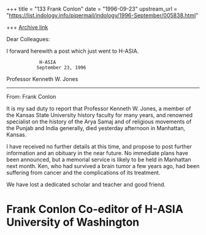 +++
title = "133 Frank Conlon"
date = "1996-09-23"
upstream_url = "https://list.indology.info/pipermail/indology/1996-September/005838.html"

+++
[Archive link](https://list.indology.info/pipermail/indology/1996-September/005838.html)

Dear Colleagues:

I forward herewith a post which just went to H-ASIA.

				H-ASIA
			   September 23, 1996

Professor Kenneth W. Jones
***************************************************************************
From: Frank Conlon <conlon at u.washington.edu>


It is my sad duty to report that Professor Kenneth W. Jones, a member of
the Kansas State University history faculty for many years, and renowned
specialist on the history of the Arya Samaj and of religious movements of
the Punjab and India generally, died yesterday afternoon  in Manhattan,
Kansas.

I have received no further details at this time, and propose to post
further information and an obituary in the near future.  No immediate
plans have been announced, but a memorial service is likely to be held in
Manhattan next month.  Ken, who had survived a brain tumor a few years
ago, had been suffering from cancer and the complications of its
treatment.

We have lost a dedicated scholar and teacher and good friend.


Frank Conlon
Co-editor of H-ASIA
University of Washington
===========================================================================






